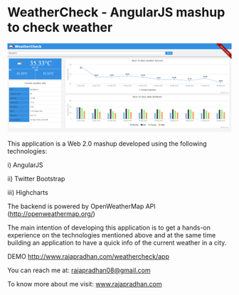 WeatherCheck - AngularJS mashup to check weather
================================================

![alt tag](app/screenshots/desktop-view.png)

This application is a Web 2.0 mashup developed using the following technologies:

i) AngularJS

ii) Twitter Bootstrap

iii) Highcharts

The backend is powered by OpenWeatherMap API (http://openweathermap.org/)

The main intention of developing this application is to get a hands-on experience on the technologies mentioned above
and at the same time building an application to have a quick info of the current weather in a city.

DEMO
http://www.rajapradhan.com/weathercheck/app

 
You can reach me at:
rajapradhan08@gmail.com

To know more about me visit:
www.rajapradhan.com